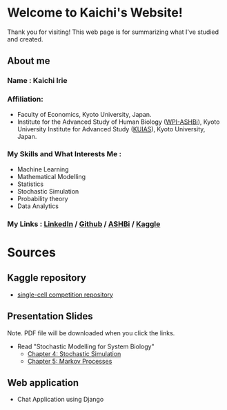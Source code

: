 # Welcome to Kaichi's Website!
 Thank you for visiting! This web page is for summarizing what I've studied and created.
## About me
### Name : Kaichi Irie
### Affiliation:
* Faculty of Economics, Kyoto University, Japan.
* Institute for the Advanced Study of Human Biology ([WPI-ASHBi](https://ashbi.kyoto-u.ac.jp/)), Kyoto University Institute for Advanced Study ([KUIAS](https://kuias.kyoto-u.ac.jp/e/)), Kyoto University, Japan.
### My Skills and What Interests Me :
* Machine Learning
* Mathematical Modelling
* Statistics
* Stochastic Simulation
* Probability theory
* Data Analytics


### My Links : [LinkedIn](https://www.linkedin.com/in/%E6%B5%B7%E5%9C%B0-%E5%85%A5%E6%B1%9F-ab397a259/) / [Github](https://github.com/Kaichi-Irie) / [ASHBi](https://sites.google.com/site/seirin711lee/home) / [Kaggle](https://www.kaggle.com/garudakai)


# Sources
## Kaggle repository
* [single-cell competition repository](https://github.com/Kaichi-Irie/single-cell-competition)

## Presentation Slides
Note. PDF file will be downloaded when you click the links.
* Read "Stochastic Modelling for System Biology"
    * [Chapter 4: Stochastic Simulation](presentation-slides/20221219-b-seminar/20230120-b-seminar-slides-Irie.pdf)
    * [Chapter 5: Markov Processes](presentation-slides/20230120-b-seminar/20230120-b-seminar-slides-Irie.pdf)


## Web application
* Chat Application using Django


[](https://github.com/AkaDeMiA-Kyoto/intern_chat_app/tree/Kaichi-Irie)
